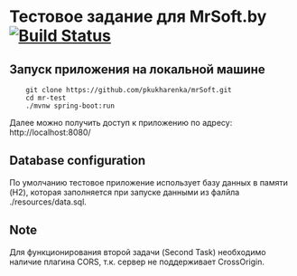 # Тестовое задание для MrSoft.by [![Build Status](https://travis-ci.org/pkukharenka/mrSoft.svg?branch=master)](https://travis-ci.org/pkukharenka/mrSoft)


## Запуск приложения на локальной машине
```
	git clone https://github.com/pkukharenka/mrSoft.git
	cd mr-test
	./mvnw spring-boot:run
```

Далее можно получить доступ к приложению по адресу: http://localhost:8080/

## Database configuration

По умолчанию тестовое приложение использует базу данных в памяти (H2), которая
заполняется при запуске данными из фалйла ./resources/data.sql. 


## Note

Для функционирования второй задачи (Second Task) необходимо наличие плагина CORS, т.к.
сервер не поддерживает CrossOrigin.